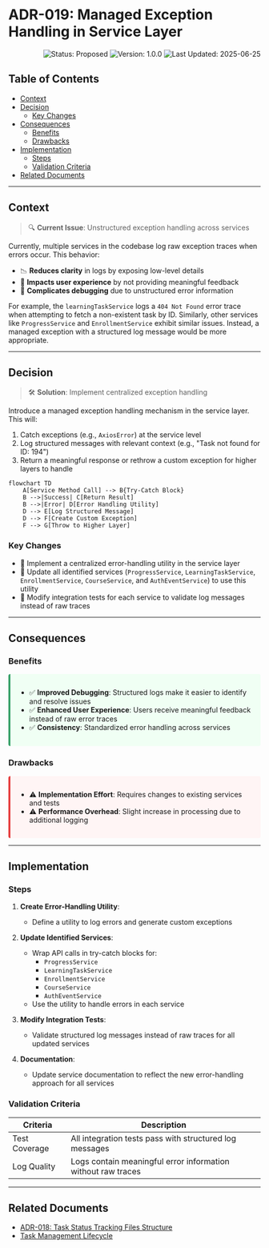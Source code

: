 # ADR-019: Managed Exception Handling in Service Layer

<div align="right">

![Status: Proposed](https://img.shields.io/badge/Status-Proposed-yellow)
![Version: 1.0.0](https://img.shields.io/badge/Version-1.0.0-blue)
![Last Updated: 2025-06-25](https://img.shields.io/badge/Last%20Updated-2025--06--25-green)

</div>

## Table of Contents

- [Context](#context)
- [Decision](#decision)
  - [Key Changes](#key-changes)
- [Consequences](#consequences)
  - [Benefits](#benefits)
  - [Drawbacks](#drawbacks)
- [Implementation](#implementation)
  - [Steps](#steps)
  - [Validation Criteria](#validation-criteria)
- [Related Documents](#related-documents)

---

## Context

> 🔍 **Current Issue**: Unstructured exception handling across services

Currently, multiple services in the codebase log raw exception traces when errors occur. This behavior:

- 📉 **Reduces clarity** in logs by exposing low-level details
- 👤 **Impacts user experience** by not providing meaningful feedback
- 🐛 **Complicates debugging** due to unstructured error information

For example, the `learningTaskService` logs a `404 Not Found` error trace when attempting to fetch a non-existent task by ID. Similarly, other services like `ProgressService` and `EnrollmentService` exhibit similar issues. Instead, a managed exception with a structured log message would be more appropriate.

---

## Decision

> 🛠️ **Solution**: Implement centralized exception handling

Introduce a managed exception handling mechanism in the service layer. This will:

1. Catch exceptions (e.g., `AxiosError`) at the service level
2. Log structured messages with relevant context (e.g., "Task not found for ID: 194")
3. Return a meaningful response or rethrow a custom exception for higher layers to handle

```mermaid
flowchart TD
    A[Service Method Call] --> B{Try-Catch Block}
    B -->|Success| C[Return Result]
    B -->|Error| D[Error Handling Utility]
    D --> E[Log Structured Message]
    D --> F[Create Custom Exception]
    F --> G[Throw to Higher Layer]
```

### Key Changes

- 🔄 Implement a centralized error-handling utility in the service layer
- 🔄 Update all identified services (`ProgressService`, `LearningTaskService`, `EnrollmentService`, `CourseService`, and `AuthEventService`) to use this utility
- 🔄 Modify integration tests for each service to validate log messages instead of raw traces

---

## Consequences

### Benefits

<div class="benefits">

- ✅ **Improved Debugging**: Structured logs make it easier to identify and resolve issues
- ✅ **Enhanced User Experience**: Users receive meaningful feedback instead of raw error traces
- ✅ **Consistency**: Standardized error handling across services

</div>

### Drawbacks

<div class="drawbacks">

- ⚠️ **Implementation Effort**: Requires changes to existing services and tests
- ⚠️ **Performance Overhead**: Slight increase in processing due to additional logging

</div>

---

## Implementation

### Steps

1. **Create Error-Handling Utility**:
   - Define a utility to log errors and generate custom exceptions

2. **Update Identified Services**:
   - Wrap API calls in try-catch blocks for:
     - `ProgressService`
     - `LearningTaskService`
     - `EnrollmentService`
     - `CourseService`
     - `AuthEventService`
   - Use the utility to handle errors in each service

3. **Modify Integration Tests**:
   - Validate structured log messages instead of raw traces for all updated services

4. **Documentation**:
   - Update service documentation to reflect the new error-handling approach for all services

### Validation Criteria

| Criteria | Description |
|----------|-------------|
| Test Coverage | All integration tests pass with structured log messages |
| Log Quality | Logs contain meaningful error information without raw traces |

---

## Related Documents

- [ADR-018: Task Status Tracking Files Structure](memory_bank/ADRs/ADR-018-Task-Status-Tracking-Files-Structure.md)
- [Task Management Lifecycle](.roo/rules/processes/Task-Management.md)

<style>
.benefits {
  background-color: #f0fff4;
  border-left: 4px solid #38a169;
  padding: 1em;
  border-radius: 4px;
}

.drawbacks {
  background-color: #fff5f5;
  border-left: 4px solid #e53e3e;
  padding: 1em;
  border-radius: 4px;
}
</style>
